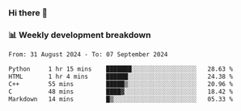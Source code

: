 ### Hi there 👋

### 📊 Weekly development breakdown
<!--START_SECTION:waka-->

```txt
From: 31 August 2024 - To: 07 September 2024

Python     1 hr 15 mins    ███████░░░░░░░░░░░░░░░░░░   28.63 %
HTML       1 hr 4 mins     ██████░░░░░░░░░░░░░░░░░░░   24.38 %
C++        55 mins         █████▒░░░░░░░░░░░░░░░░░░░   20.96 %
C          48 mins         ████▓░░░░░░░░░░░░░░░░░░░░   18.42 %
Markdown   14 mins         █▒░░░░░░░░░░░░░░░░░░░░░░░   05.33 %
```

<!--END_SECTION:waka-->
